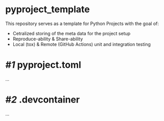 # **pyproject_template**
This repository serves as a template for Python Projects with the goal of:
* Cetralized storing of the meta data for the project setup
* Reproduce-ability & Share-ability
* Local (tox) & Remote (GitHub Actions) unit and integration testing

# *#1* **pyproject.toml**
...

# *#2* **.devcontainer**
...